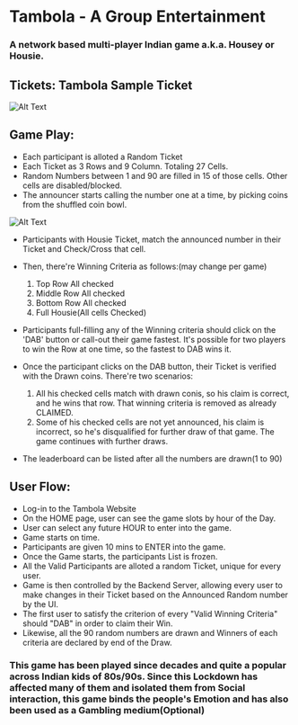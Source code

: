 # Tambola - A Group Entertainment
### A network based multi-player Indian game a.k.a. Housey or Housie.

## Tickets: Tambola Sample Ticket
![Alt Text](https://i.pinimg.com/originals/8f/db/ee/8fdbeef61d74f5ed7cb2f4fed6ee5986.jpg "Tambola Sample Ticket")

## Game Play:
- Each participant is alloted a Random Ticket
- Each Ticket as 3 Rows and 9 Column. Totaling 27 Cells.
- Random Numbers between 1 and 90 are filled in 15 of those cells. Other cells are disabled/blocked.
- The announcer starts calling the number one at a time, by picking coins from the shuffled coin bowl.

![Alt Text](https://i.pinimg.com/600x315/02/9d/e7/029de77a5ab9ec2e3da5a305db894029.jpg "Shuffled Coins")

- Participants with Housie Ticket, match the announced number in their Ticket and Check/Cross that cell.
- Then, there're Winning Criteria as follows:(may change per game)
	1. Top Row All checked
	2. Middle Row All checked
	3. Bottom Row All checked
	4. Full Housie(All cells Checked)
- Participants full-filling any of the Winning criteria should click on the 'DAB' button or call-out their game fastest. It's possible for two players to win the Row at one time, so the fastest to DAB wins it.
- Once the participant clicks on the DAB button, their Ticket is verified with the Drawn coins. There're two scenarios:
	1. All his checked cells match with drawn conis, so his claim is correct, and he wins that row. That winning criteria is removed as already CLAIMED.
	2. Some of his checked cells are not yet announced, his claim is incorrect, so he's disqualified for further draw of that game. The game continues with further draws.

- The leaderboard can be listed after all the numbers are drawn(1 to 90)

## User Flow:
- Log-in to the Tambola Website
- On the HOME page, user can see the game slots by hour of the Day.
- User can select any future HOUR to enter into the game.
- Game starts on time.
- Participants are given 10 mins to ENTER into the game.
- Once the Game starts, the participants List is frozen.
- All the Valid Participants are alloted a random Ticket, unique for every user.
- Game is then controlled by the Backend Server, allowing every user to make changes in their Ticket based on the Announced Random number by the UI.
- The first user to satisfy the criterion of every "Valid Winning Criteria" should "DAB" in order to claim their Win.
- Likewise, all the 90 random numbers are drawn and Winners of each criteria are declared by end of the Draw.

### This game has been played since decades and quite a popular across Indian kids of 80s/90s. Since this Lockdown has affected many of them and isolated them from Social interaction, this game binds the people's Emotion and has also been used as a Gambling medium(Optional)
